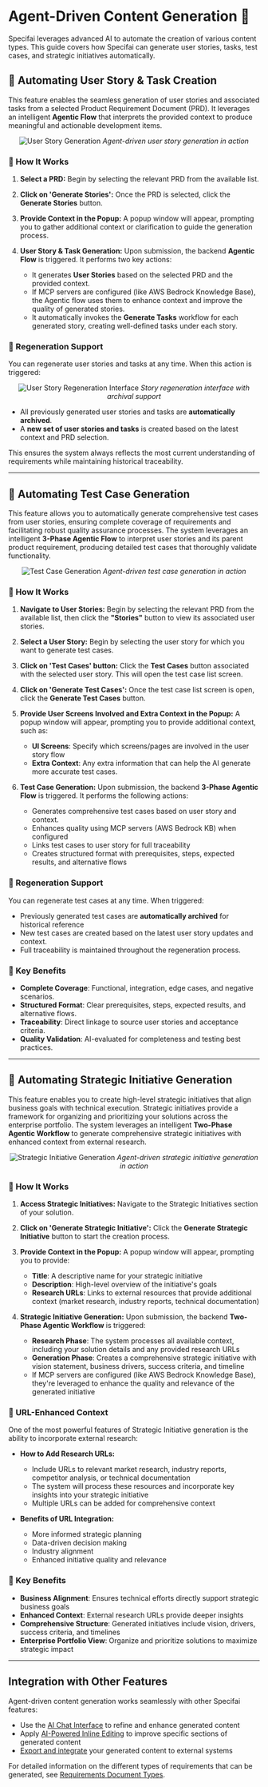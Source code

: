 # Agent-Driven Content Generation 🤖

Specifai leverages advanced AI to automate the creation of various content types. This guide covers how Specifai can generate user stories, tasks, test cases, and strategic initiatives automatically.

## 📝 Automating User Story & Task Creation

This feature enables the seamless generation of user stories and associated tasks from a selected Product Requirement Document (PRD). It leverages an intelligent **Agentic Flow** that interprets the provided context to produce meaningful and actionable development items.

<div align="center">

![User Story Generation](../../static/gif/specifai-user-stories.gif)
*Agent-driven user story generation in action*

</div>

### 🔹 How It Works

1.  **Select a PRD:**
    Begin by selecting the relevant PRD from the available list.

2.  **Click on 'Generate Stories':**
    Once the PRD is selected, click the **Generate Stories** button.

3.  **Provide Context in the Popup:**
    A popup window will appear, prompting you to gather additional context or clarification to guide the generation process.

4.  **User Story & Task Generation:**
    Upon submission, the backend **Agentic Flow** is triggered. It performs two key actions:
    * It generates **User Stories** based on the selected PRD and the provided context.
    * If MCP servers are configured (like AWS Bedrock Knowledge Base), the Agentic flow uses them to enhance context and improve the quality of generated stories.
    * It automatically invokes the **Generate Tasks** workflow for each generated story, creating well-defined tasks under each story.

### 🔄 Regeneration Support

You can regenerate user stories and tasks at any time. When this action is triggered:

<div align="center">

![User Story Regeneration Interface](../../static/img/specifai-regenerate-stories.png)
*Story regeneration interface with archival support*

</div>

* All previously generated user stories and tasks are **automatically archived**.
* A **new set of user stories and tasks** is created based on the latest context and PRD selection.

This ensures the system always reflects the most current understanding of requirements while maintaining historical traceability.

---

## 🧪 Automating Test Case Generation

This feature allows you to automatically generate comprehensive test cases from user stories, ensuring complete coverage of requirements and facilitating robust quality assurance processes. The system leverages an intelligent **3-Phase Agentic Flow** to interpret user stories and its parent product requirement, producing detailed test cases that thoroughly validate functionality.

<div align="center">

![Test Case Generation](../../static/gif/specifai-testcase-generation.gif)
*Agent-driven test case generation in action*

</div>

### 🔹 How It Works

1.  **Navigate to User Stories:**
    Begin by selecting the relevant PRD from the available list, then click the **"Stories"** button to view its associated user stories.

2. **Select a User Story:**
    Begin by selecting the user story for which you want to generate test cases.

3.  **Click on 'Test Cases' button:**
    Click the **Test Cases** button associated with the selected user story. This will open the test case list screen.

4.  **Click on 'Generate Test Cases':**
    Once the test case list screen is open, click the **Generate Test Cases** button.

5.  **Provide User Screens Involved and Extra Context in the Popup:**
    A popup window will appear, prompting you to provide additional context, such as:
    * **UI Screens**: Specify which screens/pages are involved in the user story flow
    * **Extra Context**: Any extra information that can help the AI generate more accurate test cases.

6.  **Test Case Generation:**
    Upon submission, the backend **3-Phase Agentic Flow** is triggered. It performs the following actions:
    * Generates comprehensive test cases based on user story and context.
    * Enhances quality using MCP servers (AWS Bedrock KB) when configured
    * Links test cases to user story for full traceability
    * Creates structured format with prerequisites, steps, expected results, and alternative flows

### 🔄 Regeneration Support

You can regenerate test cases at any time. When triggered:
* Previously generated test cases are **automatically archived** for historical reference
* New test cases are created based on the latest user story updates and context.
* Full traceability is maintained throughout the regeneration process.

### 🎯 Key Benefits

* **Complete Coverage**: Functional, integration, edge cases, and negative scenarios.
* **Structured Format**: Clear prerequisites, steps, expected results, and alternative flows.
* **Traceability**: Direct linkage to source user stories and acceptance criteria.
* **Quality Validation**: AI-evaluated for completeness and testing best practices.

---

## 🎯 Automating Strategic Initiative Generation

This feature enables you to create high-level strategic initiatives that align business goals with technical execution. Strategic initiatives provide a framework for organizing and prioritizing your solutions across the enterprise portfolio. The system leverages an intelligent **Two-Phase Agentic Workflow** to generate comprehensive strategic initiatives with enhanced context from external research.

<div align="center">

![Strategic Initiative Generation](../../static/gif/specifai-si.gif)
*Agent-driven strategic initiative generation in action*

</div>

### 🔹 How It Works

1. **Access Strategic Initiatives:**
   Navigate to the Strategic Initiatives section of your solution.

2. **Click on 'Generate Strategic Initiative':**
   Click the **Generate Strategic Initiative** button to start the creation process.

3. **Provide Context in the Popup:**
   A popup window will appear, prompting you to provide:
   * **Title**: A descriptive name for your strategic initiative
   * **Description**: High-level overview of the initiative's goals
   * **Research URLs**: Links to external resources that provide additional context (market research, industry reports, technical documentation)

4. **Strategic Initiative Generation:**
   Upon submission, the backend **Two-Phase Agentic Workflow** is triggered:
   * **Research Phase**: The system processes all available context, including your solution details and any provided research URLs
   * **Generation Phase**: Creates a comprehensive strategic initiative with vision statement, business drivers, success criteria, and timeline
   * If MCP servers are configured (like AWS Bedrock Knowledge Base), they're leveraged to enhance the quality and relevance of the generated initiative

### 🔄 URL-Enhanced Context

One of the most powerful features of Strategic Initiative generation is the ability to incorporate external research:

* **How to Add Research URLs:**
  * Include URLs to relevant market research, industry reports, competitor analysis, or technical documentation
  * The system will process these resources and incorporate key insights into your strategic initiative
  * Multiple URLs can be added for comprehensive context

* **Benefits of URL Integration:**
  * More informed strategic planning
  * Data-driven decision making
  * Industry alignment
  * Enhanced initiative quality and relevance

### 🌟 Key Benefits

* **Business Alignment**: Ensures technical efforts directly support strategic business goals
* **Enhanced Context**: External research URLs provide deeper insights
* **Comprehensive Structure**: Generated initiatives include vision, drivers, success criteria, and timelines
* **Enterprise Portfolio View**: Organize and prioritize solutions to maximize strategic impact

---

## Integration with Other Features

Agent-driven content generation works seamlessly with other Specifai features:

- Use the [AI Chat Interface](ai-interaction.md) to refine and enhance generated content
- Apply [AI-Powered Inline Editing](ai-interaction.md) to improve specific sections of generated content
- [Export and integrate](export-integration.md) your generated content to external systems

For detailed information on the different types of requirements that can be generated, see [Requirements Document Types](requirement-types.md).

